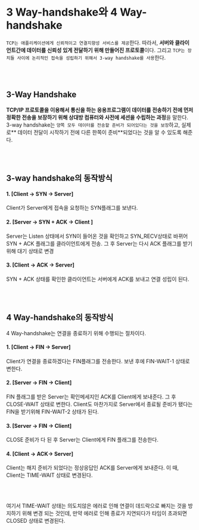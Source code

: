 # 3 Way-handshake와 4 Way-handshake

`TCP는 애플리케이션에게 신뢰적이고 연결지향성 서비스를 제공`한다. 따라서, **서버와 클라이언트간에 데이터를 신뢰성 있게 전달하기 위해 만들어진 프로토콜**이다. 그리고 `TCP는 장치들 사이에 논리적인 접속을 성립하기 위해서 3-way handshake를 사용`한다.

<br>
<br>

## 3-Way Handshake 
**TCP/IP 프로토콜을 이용해서 통신을 하는 응용프로그램이 데이터를 전송하기 전에 먼저 정확한 전송을 보장하기 위해 상대방 컴퓨터와 사전에 세션을 수립하는 과정**을 말한다.
3-way handshake는 `양쪽 모두 데이터를 전송할 준비가 되어있다는 것을 보장`하고, 실제로** 데이터 전달이 시작하기 전에 다른 한쪽이 준비**되었다는 것을 알 수 있도록 해준다.

<br>
<br>

## 3-way handshake의 동작방식

#### 1. **[Client -> SYN -> Server]**
Client가 Server에게 접속을 요청하는 SYN플래그를 보낸다.

#### 2. **[Server -> SYN + ACK -> Client ]**
Server는 Listen 상태에서 SYN이 들어온 것을  확인하고 SYN_RECV상태로 바뀌어 SYN + ACK 플래그를 클라이언트에게 전송. 그 후 Server는 다시 ACK 플래그를 받기 위해 대기 상태로 변경

#### 3. **[Client -> ACK -> Server]**
SYN + ACK 상태를 확인한 클라이언트는 서버에게 ACK를 보내고 연결 성립이 된다.
 
<br>
<br>

##  4 Way-handshake의 동작방식
4 Way-handshake는 연결을 종료하기 위해 수행되는 절차이다.

#### 1. **[Client -> FIN -> Server]**
Client가 연결을 종료하겠다는 FIN플래그를 전송한다. 보낸 후에 FIN-WAIT-1 상태로 변한다.

#### 2. **[Server -> FIN -> Client]**
FIN 플래그를 받은 Server는 확인메세지인 ACK를 Client에게 보내준다. 그 후 CLOSE-WAIT 상태로 변한다. Client도 마찬가지로 Server에서 종료될 준비가 됐다는 FIN을 받기위해 FIN-WAIT-2 상태가 된다.

#### 3. **[Server -> FIN -> Client]**
CLOSE 준비가 다 된 후 Server는 Client에게 FIN 플래그를 전송한다.

#### 4. **[Client -> ACK-> Server]**
Client는 해지 준비가 되었다는 정상응답인 ACK를 Server에게 보내준다. 이 때, Client는 TIME-WAIT 상태로 변경된다.

<br>
<br>

여기서 TIME-WAIT 상태는 의도치않은 에러로 인해 연결이 데드락으로 빠지는 것을 방지하기 위해 변경 되는 것인데, 만약 에러로 인해 종료가 지연되다가 타임이 초과되면 CLOSED 상태로 변경된다.
